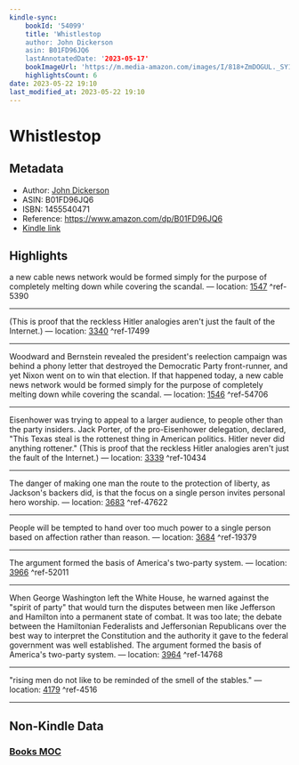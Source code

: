 ```yaml
---
kindle-sync:
    bookId: '54099'
    title: 'Whistlestop
    author: John Dickerson
    asin: B01FD96JQ6
    lastAnnotatedDate: '2023-05-17'
    bookImageUrl: 'https://m.media-amazon.com/images/I/818+ZmDOGUL._SY160.jpg'
    highlightsCount: 6
date: 2023-05-22 19:10
last_modified_at: 2023-05-22 19:10
---
```


# Whistlestop

## Metadata

-   Author: [John Dickerson](https://www.amazon.comundefined)
-   ASIN: B01FD96JQ6
-   ISBN: 1455540471
-   Reference: https://www.amazon.com/dp/B01FD96JQ6
-   [Kindle link](kindle://book?action=open&asin=B01FD96JQ6)

## Highlights

a new cable news network would be formed simply for the purpose of completely melting down while covering the scandal. — location: [1547](kindle://book?action=open&asin=B01FD96JQ6&location=1547) ^ref-5390

---

(This is proof that the reckless Hitler analogies aren't just the fault of the Internet.) — location: [3340](kindle://book?action=open&asin=B01FD96JQ6&location=3340) ^ref-17499

---

Woodward and Bernstein revealed the president's reelection campaign was behind a phony letter that destroyed the Democratic Party front-runner, and yet Nixon went on to win that election. If that happened today, a new cable news network would be formed simply for the purpose of completely melting down while covering the scandal. — location: [1546](kindle://book?action=open&asin=B01FD96JQ6&location=1546) ^ref-54706

---

Eisenhower was trying to appeal to a larger audience, to people other than the party insiders. Jack Porter, of the pro-Eisenhower delegation, declared, "This Texas steal is the rottenest thing in American politics. Hitler never did anything rottener." (This is proof that the reckless Hitler analogies aren't just the fault of the Internet.) — location: [3339](kindle://book?action=open&asin=B01FD96JQ6&location=3339) ^ref-10434

---

The danger of making one man the route to the protection of liberty, as Jackson's backers did, is that the focus on a single person invites personal hero worship. — location: [3683](kindle://book?action=open&asin=B01FD96JQ6&location=3683) ^ref-47622

---

People will be tempted to hand over too much power to a single person based on affection rather than reason. — location: [3684](kindle://book?action=open&asin=B01FD96JQ6&location=3684) ^ref-19379

---

The argument formed the basis of America's two-party system. — location: [3966](kindle://book?action=open&asin=B01FD96JQ6&location=3966) ^ref-52011

---

When George Washington left the White House, he warned against the "spirit of party" that would turn the disputes between men like Jefferson and Hamilton into a permanent state of combat. It was too late; the debate between the Hamiltonian Federalists and Jeffersonian Republicans over the best way to interpret the Constitution and the authority it gave to the federal government was well established. The argument formed the basis of America's two-party system. — location: [3964](kindle://book?action=open&asin=B01FD96JQ6&location=3964) ^ref-14768

---

"rising men do not like to be reminded of the smell of the stables." — location: [4179](kindle://book?action=open&asin=B01FD96JQ6&location=4179) ^ref-4516

---

## Non-Kindle Data

### [Books MOC](Books%20MOC.md)
